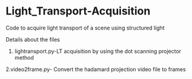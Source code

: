 # Light_Transport-Acquisition
Code to acquire light transport of a scene using structured light 


Details about the files


1. lightransport.py-LT acquisition by using the dot scanning projector method


2.video2frame.py- Convert the hadamard projection video file to frames
